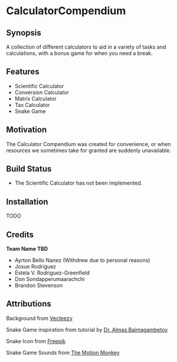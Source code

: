 # CalculatorCompendium

## Synopsis

A collection of different calculators to aid in a variety of tasks and calculations, with a bonus game for when you need a break. 

## Features

* Scientific Calculator
* Conversion Calculator
* Matrix Calculator
* Tax Calculator
* Snake Game

## Motivation

The Calculator Compendium was created for convenience, or when resources we sometimes take for granted are suddenly unavailable. 

## Build Status

* The Scientific Calculator has not been implemented.

## Installation

TODO

## Credits

**Team Name TBD**

* Ayrton Bello Nanez (Withdrew due to personal reasons)
* Josue Rodriguez
* Estela V. Rodriguez-Greenfield
* Don Sondapperumaarachchi
* Brandon Stevenson

## Attributions

Background from [Vecteezy](www.vecteezy.com)

Snake Game inspiration from tutorial by [Dr. Almas Baimagambetov](https://github.com/AlmasB)

Snake Icon from [Freepik](www.flaticon.com)

Snake Game Sounds from [The Motion Monkey](https://www.themotionmonkey.co.uk/free-resources/retro-arcade-sounds/)
